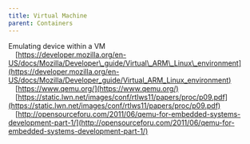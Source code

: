 ```yaml
---
title: Virtual Machine
parent: Containers
---
```


Emulating device within a VM  
  [https://developer.mozilla.org/en-US/docs/Mozilla/Developer\_guide/Virtual\_ARM\_Linux\_environment](https://developer.mozilla.org/en-US/docs/Mozilla/Developer_guide/Virtual_ARM_Linux_environment)  
  [https://www.qemu.org/](https://www.qemu.org/)  
  [https://static.lwn.net/images/conf/rtlws11/papers/proc/p09.pdf](https://static.lwn.net/images/conf/rtlws11/papers/proc/p09.pdf)  
  [http://opensourceforu.com/2011/06/qemu-for-embedded-systems-development-part-1/](http://opensourceforu.com/2011/06/qemu-for-embedded-systems-development-part-1/)  
